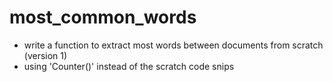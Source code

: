 # most_common_words
* write a function to extract most words between documents from scratch (version 1)
* using 'Counter()' instead of the scratch code snips
